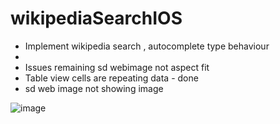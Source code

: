 # wikipediaSearchIOS

 - Implement wikipedia search , autocomplete type behaviour
 -
 - Issues remaining sd webimage not aspect fit
 - Table view cells are repeating data - done
 - sd web image not showing image
 
![image](http://imgur.com/gTTehrI.gif)
